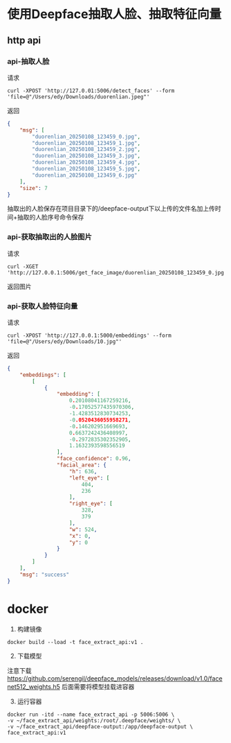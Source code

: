 # 使用Deepface抽取人脸、抽取特征向量

## http api

### api-抽取人脸
请求
```
curl -XPOST 'http://127.0.01:5006/detect_faces' --form 'file=@"/Users/edy/Downloads/duorenlian.jpeg"'
```

返回
```json
{
    "msg": [
        "duorenlian_20250108_123459_0.jpg",
        "duorenlian_20250108_123459_1.jpg",
        "duorenlian_20250108_123459_2.jpg",
        "duorenlian_20250108_123459_3.jpg",
        "duorenlian_20250108_123459_4.jpg",
        "duorenlian_20250108_123459_5.jpg",
        "duorenlian_20250108_123459_6.jpg"
    ],
    "size": 7
}
```
抽取出的人脸保存在项目目录下的/deepface-output下以上传的文件名加上传时间+抽取的人脸序号命令保存

### api-获取抽取出的人脸图片
请求
```
curl -XGET 'http://127.0.0.1:5006/get_face_image/duorenlian_20250108_123459_0.jpg'
```

返回图片

### api-获取人脸特征向量
请求
```
curl -XPOST 'http://127.0.0.1:5000/embeddings' --form 'file=@"/Users/edy/Downloads/10.jpg"'
```

返回
```json
{
    "embeddings": [
        [
            {
                "embedding": [
                    0.20108041167259216,
                    -0.17052577435970306,
                    -1.4283512830734253,
                    -0.0520436055958271,
                    -0.146202951669693,
                    0.6637242436408997,
                    -0.2972835302352905,
                    1.1632393598556519
                ],
                "face_confidence": 0.96,
                "facial_area": {
                    "h": 636,
                    "left_eye": [
                        404,
                        236
                    ],
                    "right_eye": [
                        328,
                        379
                    ],
                    "w": 524,
                    "x": 0,
                    "y": 0
                }
            }
        ]
    ],
    "msg": "success"
}
```

# docker

1. 构建镜像
```shell
docker build --load -t face_extract_api:v1 . 
```
2. 下载模型

注意下载 https://github.com/serengil/deepface_models/releases/download/v1.0/facenet512_weights.h5 后面需要将模型挂载进容器

3. 运行容器
```shell
docker run -itd --name face_extract_api -p 5006:5006 \
-v ~/face_extract_api/weights:/root/.deepface/weights/ \
-v ~/face_extract_api/deepface-output:/app/deepface-output \
face_extract_api:v1
```
